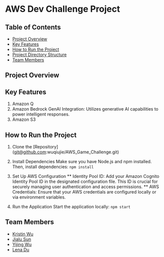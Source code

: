 # AWS Dev Challenge Project

## Table of Contents
- [Project Overview](#project-overview)
- [Key Features](#key-features)
- [How to Run the Project](#how-to-run-the-project)
- [Project Directory Structure](#project-directory-structure)
- [Team Members](#team-members)

## Project Overview

## Key Features
1. Amazon Q
2. Amazon Bedrock GenAI Integration: Utilizes generative AI capabilities to power intelligent responses.
3. Amazon S3


## How to Run the Project
1. Clone the [Repository] (git@github.com:wuqiujie/AWS_Game_Challenge.git)
2. Install Dependencies
Make sure you have Node.js and npm installed. Then, install dependencies:
   `npm install`

3. Set Up AWS Configuration
** Identity Pool ID: 
    Add your Amazon Cognito Identity Pool ID in the designated configuration file. This ID is crucial for securely managing user authentication and access permissions.
** AWS Credentials: 
    Ensure that your AWS credentials are configured locally or via environment variables.
4. Run the Application 
    Start the application locally: `npm start`

## Team Members
* [Kristin Wu](https://github.com/wuqiujie)
* [Jialu Sun](https://github.com/sx18014) 
* [Yijing Wu](https://github.com/yijing-wu)
* [Lena Du](https://github.com/LenaDu)
